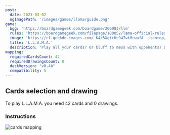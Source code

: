 ```yaml
---
post: 
  date: 2023-03-02
  ogImagePath: '/images/games/llama/guide.png'
game:
  bgg: 'https://boardgamegeek.com/boardgame/266083/llm'
  rules: 'https://boardgamegeek.com/filepage/180052/lama-official-rules'
  image: 'https://cf.geekdo-images.com/_K4k5XqtcHc947wtMcwafA__itemrep/img/npajGySTXRLgC7nfZemMWaBrccU=/fit-in/246x300/filters:strip_icc()/pic4961695.jpg'
  title: 'L.L.A.M.A.'
  description: "Play all your cards? Or bluff to mess with opponents? Don't get stuck with a llama!"
mapping:
  requiredCardsCount: 42
  requiredDrawingsCount: 0
  deckVersion: "v0.4b"
  compatibility: 5
---
```


## Cards selection and drawing

To play L.L.A.M.A. you need 42 cards and 0 drawings.

### Instructions

![cards mapping](/images/games/llama/guide.png)
